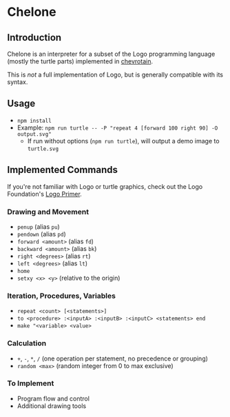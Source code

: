 # Chelone

## Introduction

Chelone is an interpreter for a subset of the Logo programming language (mostly the turtle parts) implemented in [chevrotain](https://raw.githubusercontent.com/SAP/chevrotain/).

This is *not* a full implementation of Logo, but is generally compatible with its syntax.

## Usage

-   `npm install`
-   Example: `npm run turtle -- -P "repeat 4 [forward 100 right 90] -O output.svg"`
    -   If run without options (`npm run turtle`), will output a demo image to `turtle.svg`

## Implemented Commands

If you're not familiar with Logo or turtle graphics, check out the Logo Foundation's [Logo Primer](https://el.media.mit.edu/logo-foundation/what_is_logo/logo_primer.html).

### Drawing and Movement

-   `penup` (alias `pu`)
-   `pendown` (alias `pd`)
-   `forward <amount>` (alias `fd`)
-   `backward <amount>` (alias `bk`)
-   `right <degrees>` (alias `rt`)
-   `left <degrees>` (alias `lt`)
-   `home`
-   `setxy <x> <y>` (relative to the origin)

### Iteration, Procedures, Variables

-   `repeat <count> [<statements>]`
-   `to <procedure> :<inputA> :<inputB> :<inputC> <statements> end`
-   `make "<variable> <value>`

### Calculation

-   `+`, `-`, `*`, `/` (one operation per statement, no precedence or grouping)
-   `random <max>` (random integer from 0 to max exclusive)

### To Implement

-   Program flow and control
-   Additional drawing tools
